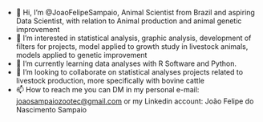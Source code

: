 - 👋 Hi, I’m @JoaoFelipeSampaio, Animal Scientist from Brazil and aspiring Data Scientist, with relation to Animal production and animal genetic improvement
- 👀 I’m interested in statistical analysis, graphic analysis, development of filters for projects, model applied to growth study in livestock animals, models applied to genetic improvement
- 🌱 I’m currently learning data analyses with R Software and Python.
- 💞️ I’m looking to collaborate on statistical analyses projects related to livestock production, more specifically with bovine cattle
- 📫 How to reach me you can DM in my personal e-mail: joaosampaiozootec@gmail.com or my Linkedin account: João Felipe do Nascimento Sampaio

<!---
JoaoFelipeSampaio/JoaoFelipeSampaio is a ✨ special ✨ repository because its `README.md` (this file) appears on your GitHub profile.
You can click the Preview link to take a look at your changes.
--->
